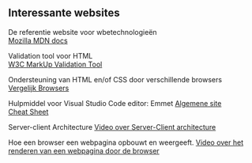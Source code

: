 ## Interessante websites

De referentie website voor wbetechnologieën     
[Mozilla MDN docs](https://developer.mozilla.org/en-US/docs/Web/Reference)    
      
Validation tool voor HTML      
[W3C MarkUp Validation Tool](https://validator.w3.org/)      

Ondersteuning van HTML en/of CSS door verschillende browsers     
[Vergelijk Browsers](https://caniuse.com/)    

Hulpmiddel voor Visual Studio Code editor: Emmet
[Algemene site](https://emmet.io/)     
[Cheat Sheet](https://docs.emmet.io/cheat-sheet/)    
      
Server-client Architecture
[Video over Server-Client architecture](https://www.youtube.com/watch?v=RsQ1tFLwldY&ab_channel=NaturalProgrammer)    

Hoe een browser een webpagina opbouwt en weergeeft.
[Video over het renderen van een webpagina door de browser](https://www.youtube.com/watch?v=DuSURHrZG6I&ab_channel=AlZimmerman)

